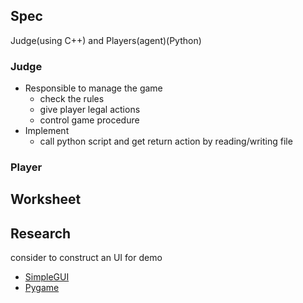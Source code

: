 ## Spec

Judge(using C++) and Players(agent)(Python)

### Judge

- Responsible to manage the game
  - check the rules
  - give player legal actions
  - control game procedure
- Implement
  - call python script and get return action by reading/writing file 

### Player



## Worksheet

## Research

consider to construct an UI for demo

- [SimpleGUI](https://pypi.python.org/pypi/SimpleGUITk)
- [Pygame](http://www.pygame.org/tags/card)
